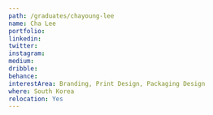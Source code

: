 ```yaml
---
path: /graduates/chayoung-lee
name: Cha Lee
portfolio: 
linkedin:
twitter:
instagram:
medium:
dribble:
behance:
interestArea: Branding, Print Design, Packaging Design
where: South Korea
relocation: Yes
---
```

